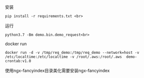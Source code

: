 安装<br>
```
pip install -r requirements.txt <br>
```
运行<br>
```
python3.7 -Bm demo.bin.demo_request<br>
```
docker run<br>
```
docker run -d -v /tmp/req_demo:/tmp/req_demo --network=host -v /etc/localtime:/etc/localtime -v /root/.aws:/root/.aws  demo-crontab:v1.0 
```
使用ngx-fancyindex目录美化需要安装ngx-fancyindex